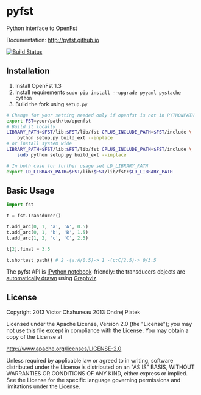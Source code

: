 # pyfst

Python interface to [OpenFst](http://openfst.org)

Documentation: http://pyfst.github.io

[![Build Status](https://travis-ci.org/UFAL-DSG/pyfst.png?branch=master)](https://travis-ci.org/UFAL-DSG/pyfst)

## Installation

1. Install OpenFst 1.3
2. Install requirements ``sudo pip install --upgrade pyyaml pystache cython``
3. Build the fork using `setup.py`

```bash
# Change for your setting needed only if openfst is not in PYTHONPATH
export FST=your/path/to/openfst  
# Build it locally
LIBRARY_PATH=$FST/lib:$FST/lib/fst CPLUS_INCLUDE_PATH=$FST/include \
    python setup.py build_ext --inplace
# or install system wide
LIBRARY_PATH=$FST/lib:$FST/lib/fst CPLUS_INCLUDE_PATH=$FST/include \
    sudo python setup.py build_ext --inplace

# In both case for further usage set LD_LIBRARY_PATH
export LD_LIBRARY_PATH=$FST/lib:$FST/lib/fst:$LD_LIBRARY_PATH
```

## Basic Usage

```python
import fst

t = fst.Transducer()

t.add_arc(0, 1, 'a', 'A', 0.5)
t.add_arc(0, 1, 'b', 'B', 1.5)
t.add_arc(1, 2, 'c', 'C', 2.5)

t[2].final = 3.5

t.shortest_path() # 2 -(a:A/0.5)-> 1 -(c:C/2.5)-> 0/3.5 
```

The pyfst API is [IPython notebook](http://ipython.org/ipython-doc/dev/interactive/htmlnotebook.html)-friendly: the transducers objects are [automatically drawn](http://nbviewer.ipython.org/3835477/) using [Graphviz](http://www.graphviz.org).

## License

Copyright 2013 Victor Chahuneau
          2013 Ondrej Platek

Licensed under the Apache License, Version 2.0 (the "License");
you may not use this file except in compliance with the License.
You may obtain a copy of the License at

http://www.apache.org/licenses/LICENSE-2.0

Unless required by applicable law or agreed to in writing, software
distributed under the License is distributed on an "AS IS" BASIS,
WITHOUT WARRANTIES OR CONDITIONS OF ANY KIND, either express or implied.
See the License for the specific language governing permissions and
limitations under the License.
